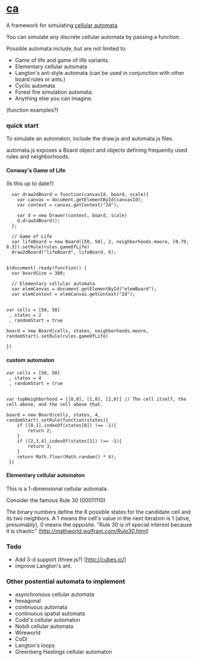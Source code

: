 # [ca](http://ca.edgemon.org)

A framework for simulating [cellular automata](http://en.wikipedia.org/wiki/Cellular_automaton).

You can simulate any discrete cellular automata by passing a function.

Possible automata include, but are not limited to:

* Game of life and game of life variants.
* Elementary cellular automata
* Langton's ant-style automata (can be used in conjunction with other board rules or ants.)
* Cyclic automata
* Forest fire simulation automata.
* Anything else you can imagine.

(function examples?)

### quick start

To simulate an automaton, include the draw.js and automata.js files.

automata.js exposes a Board object and objects defining frequently used rules and neighborhoods.

#### Conway's Game of Life

(Is this up to date?)

      var draw2dBoard = function(canvasId, board, scale){
        var canvas = document.getElementById(canvasId);
        var context = canvas.getContext("2d");

        var d = new Drawer(context, board, scale)
        d.draw2dBoard();
      };

      // Game of Life
      var lifeBoard = new Board([50, 50], 2, neighborhoods.moore, [0.70, 0.3]).setRule(rules.gameOfLife)
      draw2dBoard("lifeBoard", lifeBoard, 6);


    $(document).ready(function() {
      var boardSize = 300;

      // Elementary cellular automata
      var elemCanvas = document.getElementById("elemBoard");
      var elemContext = elemCanvas.getContext("2d");


    var cells = [50, 50]
     , states = 2
     , randomStart = true

    board = new Board(cells, states, neighborhoods.moore, randomStart).setRule(rules.gameOfLife)

    })

#### custom automaton
 
    var cells = [50, 50]
     , states = 4
     , randomStart = true


    var topNeighborhood = [[0,0], [1,0], [2,0]] // The cell itself, the cell above, and the cell above that.

    board = new Board(cells, states, 4, randomStart).setRule(function(states){
        if ([0,1].indexOf(states[0]) !== -1){
            return 2;
        }
        if ([2,3,4].indexOf(states[1]) !== -1){
            return 3;
        }      
        return Math.floor(Math.random() * 4);
     })

#### Elementary cellular automaton

This is a 1-dimensional cellular automata.

Consider the famous Rule 30 (00011110)

The binary numbers define the 8 possible states for the candidate cell and its two neighbors.
A 1 means the cell's value in the next iteration is 1 (alive, presumably), 0 means the opposite.
"Rule 30 is of special interest because it is chaotic" (http://mathworld.wolfram.com/Rule30.html)



### Todo

* Add 3-d support (three.js?) [http://cubes.io/]
* improve Langton's ant.

### Other postential automata to implement

* asynchronous cellular automata
* hexagonal
* continuous automata
* continuous spatial automata
* Codd's cellular automaton
* Nobili cellular automata
* Wireworld
* CoDi
* Langton's loops
* Greenberg Hastings cellular automaton